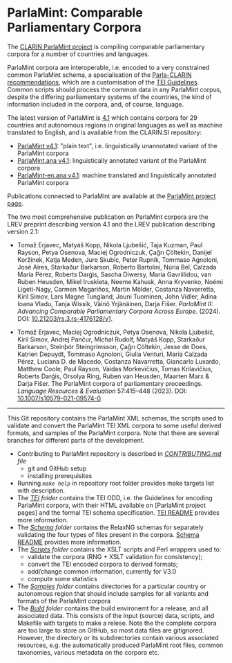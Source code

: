# ParlaMint: Comparable Parliamentary Corpora

The [CLARIN ParlaMint project](https://www.clarin.eu/parlamint)
is compiling comparable parliamentary corpora for a number of countries and languages. 

ParlaMint corpora are interoperable, i.e. encoded to a very constrained common ParlaMint schema, a
specialisation of the [Parla-CLARIN recommendations](https://clarin-eric.github.io/parla-clarin/),
which are a customisation of the [TEI Guidelines](https://tei-c.org/guidelines/p5/).  Common scripts
should process the common data in any ParlaMint corpus, despite the differing parliamentary
systems of the countries, the kind of information included in the corpora, and, of course, language.

The latest version of ParlaMint is [4.1](https://github.com/clarin-eric/ParlaMint/releases/tag/v4.1)
which contains corpora for 29 countries and autonomous regions in original languages as well as machine
translated to English, and is available from the CLARIN.SI repository:

- [ParlaMint v4.1](http://hdl.handle.net/11356/1912): "plain text", i.e. linguistically unannotated variant of the ParlaMint corpora
- [ParlaMint.ana v4.1](http://hdl.handle.net/11356/1911): linguistically annotated variant of the ParlaMint corpora
- [ParlaMint-en.ana v4.1](http://hdl.handle.net/11356/1910): machine translated and linguistically annotated ParlaMint corpora

Publications connected to ParlaMint are available at the
[ParlaMint project page](https://www.clarin.eu/parlamint#publications-and%C2%A0presentations).

The two most comprehensive publication on ParlaMint corpora are the LREV preprint describing version 4.1
and the LREV publication describing version 2.1:

- Tomaž Erjavec, Matyáš Kopp, Nikola Ljubešić, Taja Kuzman, Paul Rayson, Petya Osenova, Maciej
  Ogrodniczuk, Çağrı Çöltekin, Danijel Koržinek, Katja Meden, Jure Skubic, Peter Rupnik, Tommaso
  Agnoloni, José Aires, Starkaður Barkarson, Roberto Bartolini, Núria Bel, Calzada María Pérez,
  Roberts Darģis, Sascha Diwersy, Maria Gavriilidou, van Ruben Heusden, Mikel Iruskieta, Neeme
  Kahusk, Anna Kryvenko, Noémi Ligeti-Nagy, Carmen Magariños, Martin Mölder, Costanza
  Navarretta, Kiril Simov, Lars Magne Tungland, Jouni Tuominen, John Vidler, Adina Ioana Vladu,
  Tanja Wissik, Väinö Yrjänäinen, Darja Fišer.
  *ParlaMint II: Advancing Comparable Parliamentary Corpora Across Europe*.
  (2024).
  DOI: [10.21203/rs.3.rs-4176128/v1](https://doi.org/10.21203/rs.3.rs-4176128/v1).
  
- Tomaž Erjavec, Maciej Ogrodniczuk, Petya Osenova, Nikola Ljubešić, Kiril Simov, Andrej Pančur,
  Michał Rudolf, Matyáš Kopp, Starkaður Barkarson, Steinþór Steingrímsson, Çağrı Çöltekin, Jesse
  de Does, Katrien Depuydt, Tommaso Agnoloni, Giulia Venturi, María Calzada Pérez, Luciana D. de
  Macedo, Costanza Navarretta, Giancarlo Luxardo, Matthew Coole, Paul Rayson, Vaidas Morkevičius,
  Tomas Krilavičius, Roberts Darǵis, Orsolya Ring, Ruben van Heusden, Maarten Marx & Darja Fišer.
  The ParlaMint corpora of parliamentary proceedings.
  *Language Resources & Evaluation* 57:415–448 (2023).
  DOI: [10.1007/s10579-021-09574-0](https://doi.org/10.1007/s10579-021-09574-0).
   
****

This Git repository contains the ParlaMint XML schemas, the scripts used to validate and convert the
ParlaMint TEI XML corpora to some useful derived formats, and samples of the ParlaMint corpora.
Note that there are several branches for different parts of the development.

* Contributing to ParlaMint repository is described in *[CONTRIBUTING.md](CONTRIBUTING.md) file*
  * git and GitHub setup
  * installing prerequisites
* Running *`make help`* in repository root folder provides make targets list with description.
* The *[TEI](TEI/) folder* contains the TEI ODD, i.e. the Guidelines for encoding ParlaMint corpora,
  with their HTML available on [ParlaMint project pages] and the formal TEI schema specification.
  [TEI README](TEI/README.md) provides more information.
* The *[Schema](Schema/) folder* contains the RelaxNG schemas for separately validating the
  four types of files present in the corpora.
  [Schema README](Schema/README.md) provides more information.
* The *[Scripts](Scripts/) folder* contains the XSLT scripts and Perl wrappers used to:
  * validate the corpora (RNG + XSLT validation for consistency);
  * convert the TEI encoded corpora to derived formats;
  * add/change common information, currently for V3.0
  * compute some statistics
* The *[Samples](Samples/) folder* contains directories for a particular country or autonomous region
  that should include samples for all variants and formats of the ParlaMint corpora
* The *[Build](Build/) folder* contains the build environemt for a release, and all associated data.
  This consists of the input (source) data, scripts, and Makefile with targets to make a relese.
  Note the the complete corpora are too large to store on GitHub, so most data files are gitignored.
  However, the directory or its subdirectories contain
  various associated resources, e.g. the automatically produced ParlaMint root files, common taxonomies,
  various metadata on the corpora etc.
